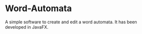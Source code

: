 # Word-Automata
A simple software to create and edit a word automata. It has been developed in JavaFX.
